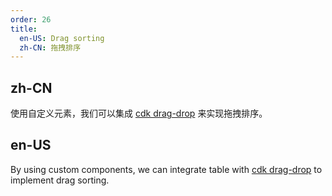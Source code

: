 ```yaml
---
order: 26
title:
  en-US: Drag sorting
  zh-CN: 拖拽排序
---
```


## zh-CN

使用自定义元素，我们可以集成 [cdk drag-drop](https://material.angular.io/cdk/drag-drop/overview) 来实现拖拽排序。

## en-US

By using custom components, we can integrate table with [cdk drag-drop](https://material.angular.io/cdk/drag-drop/overview) to implement drag sorting.
